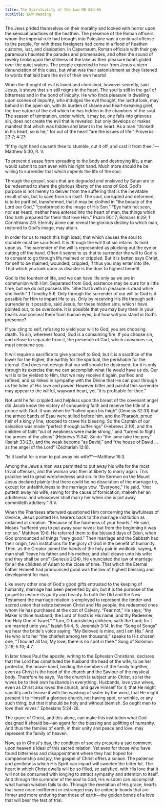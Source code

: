 ```yaml
---
title: The Spirituality of the Law MB 59d-65
subtitle: EGW Reading
---
```


The Jews prided themselves on their morality and looked with horror upon the sensual practices of the heathen. The presence of the Roman officers whom the imperial rule had brought into Palestine was a continual offense to the people, for with these foreigners had come in a flood of heathen customs, lust, and dissipation. In Capernaum, Roman officials with their gay paramours haunted the parades and promenades, and often the sound of revelry broke upon the stillness of the lake as their pleasure boats glided over the quiet waters. The people expected to hear from Jesus a stern denunciation of this class, but what was their astonishment as they listened to words that laid bare the evil of their own hearts!

When the thought of evil is loved and cherished, however secretly, said Jesus, it shows that sin still reigns in the heart. The soul is still in the gall of bitterness and in the bond of iniquity. He who finds pleasure in dwelling upon scenes of impurity, who indulges the evil thought, the lustful look, may behold in the open sin, with its burden of shame and heart-breaking grief, the true nature of the evil which he has hidden in the chambers of the soul. The season of temptation, under which, it may be, one falls into grievous sin, does not create the evil that is revealed, but only develops or makes manifest that which was hidden and latent in the heart. As a man “thinketh in his heart, so is he;” for out of the heart “are the issues of life.” Proverbs 23:7; 4:23.

“If thy right hand causeth thee to stumble, cut it off, and cast it from thee.”—Matthew 5:30, R. V.

To prevent disease from spreading to the body and destroying life, a man would submit to part even with his right hand. Much more should he be willing to surrender that which imperils the life of the soul.

Through the gospel, souls that are degraded and enslaved by Satan are to be redeemed to share the glorious liberty of the sons of God. God's purpose is not merely to deliver from the suffering that is the inevitable result of sin, but to save from sin itself. The soul, corrupted and deformed, is to be purified, transformed, that it may be clothed in “the beauty of the Lord our God,” “conformed to the image of His Son.” “Eye hath not seen, nor ear heard, neither have entered into the heart of man, the things which God hath prepared for them that love Him.” Psalm 90:17; Romans 8:29; 1 Corinthians 2:9. Eternity alone can reveal the glorious destiny to which man, restored to God's image, may attain.

In order for us to reach this high ideal, that which causes the soul to stumble must be sacrificed. It is through the will that sin retains its hold upon us. The surrender of the will is represented as plucking out the eye or cutting off the hand. Often it seems to us that to surrender the will to God is to consent to go through life maimed or crippled. But it is better, says Christ, for self to be maimed, wounded, crippled, if thus you may enter into life. That which you look upon as disaster is the door to highest benefit.

God is the fountain of life, and we can have life only as we are in communion with Him. Separated from God, existence may be ours for a little time, but we do not possess life. “She that liveth in pleasure is dead while she liveth.” 1 Timothy 5:6. Only through the surrender of our will to God is it possible for Him to impart life to us. Only by receiving His life through self-surrender is it possible, said Jesus, for these hidden sins, which I have pointed out, to be overcome. It is possible that you may bury them in your hearts and conceal them from human eyes, but how will you stand in God's presence?

If you cling to self, refusing to yield your will to God, you are choosing death. To sin, wherever found, God is a consuming fire. If you choose sin, and refuse to separate from it, the presence of God, which consumes sin, must consume you.

It will require a sacrifice to give yourself to God; but it is a sacrifice of the lower for the higher, the earthly for the spiritual, the perishable for the eternal. God does not design that our will should be destroyed, for it is only through its exercise that we can accomplish what He would have us do. Our will is to be yielded to Him, that we may receive it again, purified and refined, and so linked in sympathy with the Divine that He can pour through us the tides of His love and power. However bitter and painful this surrender may appear to the willful, wayward heart, yet “it is profitable for thee.”

Not until he fell crippled and helpless upon the breast of the covenant angel did Jacob know the victory of conquering faith and receive the title of a prince with God. It was when he “halted upon his thigh” (Genesis 32:31) that the armed bands of Esau were stilled before him, and the Pharaoh, proud heir of a kingly line, stooped to crave his blessing. So the Captain of our salvation was made “perfect through sufferings” (Hebrews 2:10), and the children of faith “out of weakness were made strong,” and “turned to flight the armies of the aliens” (Hebrews 11:34). So do “the lame take the prey” (Isaiah 33:23), and the weak become “as David,” and “the house of David ... as the angel of the Lord” (Zechariah 12:8).

“Is it lawful for a man to put away his wife?”—Matthew 19:3.

Among the Jews a man was permitted to put away his wife for the most trivial offenses, and the woman was then at liberty to marry again. This practice led to great wretchedness and sin. In the Sermon on the Mount Jesus declared plainly that there could be no dissolution of the marriage tie, except for unfaithfulness to the marriage vow. “Everyone,” He said, “that putteth away his wife, saving for the cause of fornication, maketh her an adulteress: and whosoever shall marry her when she is put away committeth adultery.” R.V.

When the Pharisees afterward questioned Him concerning the lawfulness of divorce, Jesus pointed His hearers back to the marriage institution as ordained at creation. “Because of the hardness of your hearts,” He said, Moses “suffered you to put away your wives: but from the beginning it was not so.” Matthew 19:8. He referred them to the blessed days of Eden, when God pronounced all things “very good.” Then marriage and the Sabbath had their origin, twin institutions for the glory of God in the benefit of humanity. Then, as the Creator joined the hands of the holy pair in wedlock, saying, A man shall “leave his father and his mother, and shall cleave unto his wife: and they shall be one” (Genesis 2:24), He enunciated the law of marriage for all the children of Adam to the close of time. That which the Eternal Father Himself had pronounced good was the law of highest blessing and development for man.

Like every other one of God's good gifts entrusted to the keeping of humanity, marriage has been perverted by sin; but it is the purpose of the gospel to restore its purity and beauty. In both the Old and the New Testament the marriage relation is employed to represent the tender and sacred union that exists between Christ and His people, the redeemed ones whom He has purchased at the cost of Calvary. “Fear not,” He says; “thy Maker is thine husband; the Lord of hosts is His name; and thy Redeemer, the Holy One of Israel.” “Turn, O backsliding children, saith the Lord; for I am married unto you.” Isaiah 54:4, 5; Jeremiah 3:14. In the “Song of Songs” we hear the bride's voice saying, “My Beloved is mine, and I am His.” And He who is to her “the chiefest among ten thousand,” speaks to His chosen one, “Thou art all fair, My love; there is no spot in thee.” Song of Solomon 2:16; 5:10; 4:7.

In later times Paul the apostle, writing to the Ephesian Christians, declares that the Lord has constituted the husband the head of the wife, to be her protector, the house-band, binding the members of the family together, even as Christ is the head of the church and the Saviour of the mystical body. Therefore he says, “As the church is subject unto Christ, so let the wives be to their own husbands in everything. Husbands, love your wives, even as Christ also loved the church, and gave Himself for it; that He might sanctify and cleanse it with the washing of water by the word, that He might present it to Himself a glorious church, not having spot, or wrinkle, or any such thing; but that it should be holy and without blemish. So ought men to love their wives.” Ephesians 5:24-28.

The grace of Christ, and this alone, can make this institution what God designed it should be—an agent for the blessing and uplifting of humanity. And thus the families of earth, in their unity and peace and love, may represent the family of heaven.

Now, as in Christ's day, the condition of society presents a sad comment upon heaven's ideal of this sacred relation. Yet even for those who have found bitterness and disappointment where they had hoped for companionship and joy, the gospel of Christ offers a solace. The patience and gentleness which His Spirit can impart will sweeten the bitter lot. The heart in which Christ dwells will be so filled, so satisfied, with His love that it will not be consumed with longing to attract sympathy and attention to itself. And through the surrender of the soul to God, His wisdom can accomplish what human wisdom fails to do. Through the revelation of His grace, hearts that were once indifferent or estranged may be united in bonds that are firmer and more enduring than those of earth—the golden bonds of a love that will bear the test of trial.